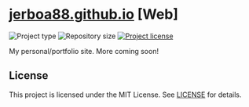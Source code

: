 # [jerboa88.github.io](http://jerboa88.github.io) [Web]
![](https://img.shields.io/badge/type-HTML-orange.svg "Project type")
![](https://img.shields.io/github/repo-size/jerboa88/jerboa88.github.io.svg "Repository size")
[![](https://img.shields.io/github/license/jerboa88/jerboa88.github.io.svg "Project license")](LICENSE)

My personal/portfolio site. More coming soon!

## License
This project is licensed under the MIT License. See [LICENSE](LICENSE) for details.
